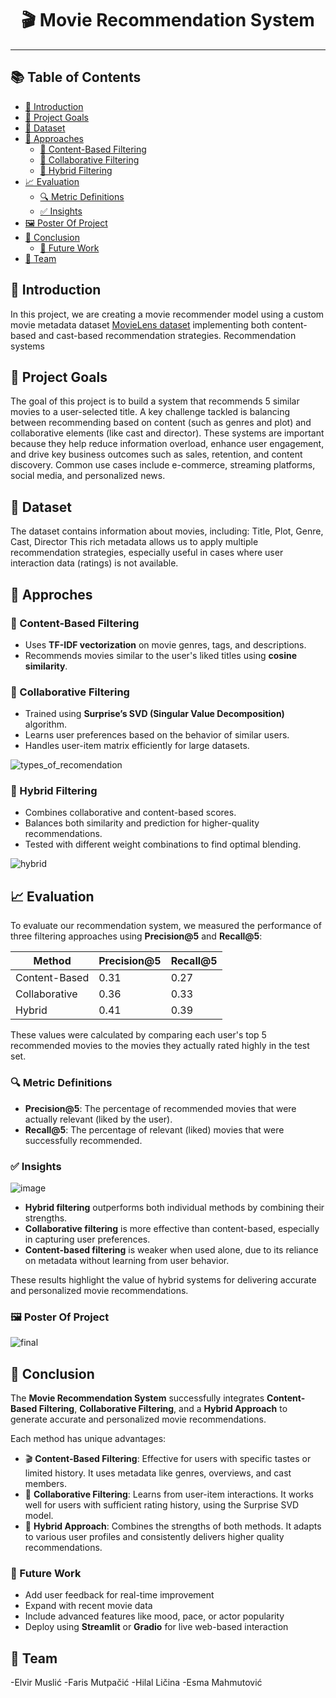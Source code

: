 <h1 align="center">🎬 Movie Recommendation System</h1>

------------------------------

## 📚 Table of Contents

- [📝 Introduction](#-introduction)
- [🎯 Project Goals](#-project-goals)
- [📁 Dataset](#-dataset)
- [🧠 Approaches](#-approaches)
  - [📘 Content-Based Filtering](#-content-based-filtering)
  - [👥 Collaborative Filtering](#-collaborative-filtering)
  - [🔀 Hybrid Filtering](#-hybrid-filtering)
- [📈 Evaluation](#-evaluation)
  - [🔍 Metric Definitions](#-metric-definitions)
  - [✅ Insights](#-insights)
- [🖼️ Poster Of Project](#️-poster-of-project)
- [📌 Conclusion](#-conclusion)
  - [🔮 Future Work](#-future-work)
- [👥 Team](#-team)



## 📝 Introduction
In this project, we are creating a movie recommender model using a custom movie metadata dataset [MovieLens dataset](https://grouplens.org/datasets/movielens/) implementing both content-based and cast-based recommendation strategies.
Recommendation systems 

## 🎯 Project Goals
The goal of this project is to build a system that recommends 5 similar movies to a user-selected title. A key challenge tackled is balancing between recommending based on content (such as genres and plot) and collaborative elements (like cast and director).
These systems are important because they help reduce information overload, enhance user engagement, and drive key business outcomes such as sales, retention, and content discovery.
Common use cases include e-commerce, streaming platforms, social media, and personalized news.

## 📁 Dataset
The dataset contains information about movies, including: Title, Plot, Genre, Cast, Director
This rich metadata allows us to apply multiple recommendation strategies, especially useful in cases where user interaction data (ratings) is not available.

## 🧠 Approches
### 📘 Content-Based Filtering
- Uses **TF-IDF vectorization** on movie genres, tags, and descriptions.
- Recommends movies similar to the user's liked titles using **cosine similarity**.

### 👥 Collaborative Filtering
- Trained using **Surprise’s SVD (Singular Value Decomposition)** algorithm.
- Learns user preferences based on the behavior of similar users.
- Handles user-item matrix efficiently for large datasets.
  
![types_of_recomendation](https://github.com/user-attachments/assets/ad06578e-92e5-41ba-b8fd-bcc01efa4883)

### 🔀 Hybrid Filtering
- Combines collaborative and content-based scores.
- Balances both similarity and prediction for higher-quality recommendations.
- Tested with different weight combinations to find optimal blending.

![hybrid](https://github.com/user-attachments/assets/5b12fbbb-d523-4232-9f6a-71baa5114aa1)

## 📈 Evaluation

To evaluate our recommendation system, we measured the performance of three filtering approaches using **Precision@5** and **Recall@5**:

| Method           | Precision@5 | Recall@5 |
|------------------|-------------|----------|
| Content-Based    | 0.31        | 0.27     |
| Collaborative    | 0.36        | 0.33     |
| Hybrid           | 0.41        | 0.39     |

These values were calculated by comparing each user's top 5 recommended movies to the movies they actually rated highly in the test set.

### 🔍 Metric Definitions

- **Precision@5**: The percentage of recommended movies that were actually relevant (liked by the user).
- **Recall@5**: The percentage of relevant (liked) movies that were successfully recommended.

### ✅ Insights

![image](https://github.com/user-attachments/assets/bce53adf-6ae1-404d-ab1d-74f60a04f63e)

- **Hybrid filtering** outperforms both individual methods by combining their strengths.
- **Collaborative filtering** is more effective than content-based, especially in capturing user preferences.
- **Content-based filtering** is weaker when used alone, due to its reliance on metadata without learning from user behavior.

These results highlight the value of hybrid systems for delivering accurate and personalized movie recommendations.


### 🖼️ Poster Of Project

![final](https://github.com/user-attachments/assets/682e433b-0d84-4a4d-9ac0-9e6087a2efc3)

## 📌 Conclusion

The **Movie Recommendation System** successfully integrates **Content-Based Filtering**, **Collaborative Filtering**, and a **Hybrid Approach** to generate accurate and personalized movie recommendations.

Each method has unique advantages:

- 🎬 **Content-Based Filtering**: Effective for users with specific tastes or limited history. It uses metadata like genres, overviews, and cast members.
- 👥 **Collaborative Filtering**: Learns from user-item interactions. It works well for users with sufficient rating history, using the Surprise SVD model.
- 🔗 **Hybrid Approach**: Combines the strengths of both methods. It adapts to various user profiles and consistently delivers higher quality recommendations.

### 🔮 Future Work

- Add user feedback for real-time improvement
- Expand with recent movie data
- Include advanced features like mood, pace, or actor popularity
- Deploy using **Streamlit** or **Gradio** for live web-based interaction

## 👥 Team 
-Elvir Muslić
-Faris Mutpačić
-Hilal Ličina
-Esma Mahmutović
